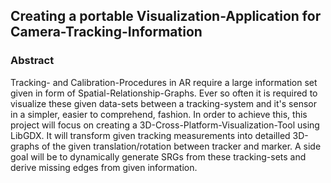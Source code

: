 ## Creating a portable Visualization-Application for Camera-Tracking-Information

### Abstract
Tracking- and Calibration-Procedures in AR require a large information set given in form of Spatial-Relationship-Graphs.
Ever so often it is required to visualize these given data-sets between a tracking-system and it's sensor in a simpler, easier to comprehend, fashion.
In order to achieve this, this project will focus on creating a 3D-Cross-Platform-Visualization-Tool using LibGDX.
It will transform given tracking measurements into detailled 3D-graphs of the given translation/rotation between tracker and marker.
A side goal will be to dynamically generate SRGs from these tracking-sets and derive missing edges from given information.

